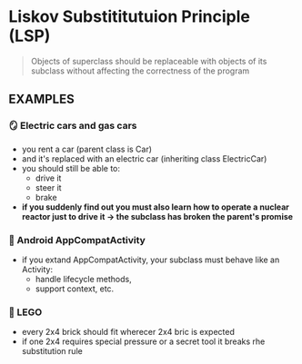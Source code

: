 # Liskov Substititutuion Principle (LSP)
> Objects of superclass should be replaceable with objects of its subclass without affecting the correctness of the program

## EXAMPLES
### 🪞 Electric cars and gas cars
- you rent a car (parent class is Car)
- and it's replaced with an electric car (inheriting class ElectricCar)
- you should still be able to:
    - drive it
    - steer it
    - brake
- **if you suddenly find out you must also learn how to operate a nuclear reactor just to drive it -> the subclass has broken the parent's promise**

### 🚀 Android AppCompatActivity
- if you extand AppCompatActivity, your subclass must behave like an Activity:
    - handle lifecycle methods,
    - support context, etc.

### 🧱 LEGO
- every 2x4 brick should fit wherecer 2x4 bric is expected
- if one 2x4 requires special pressure or a secret tool it breaks rhe substitution rule
